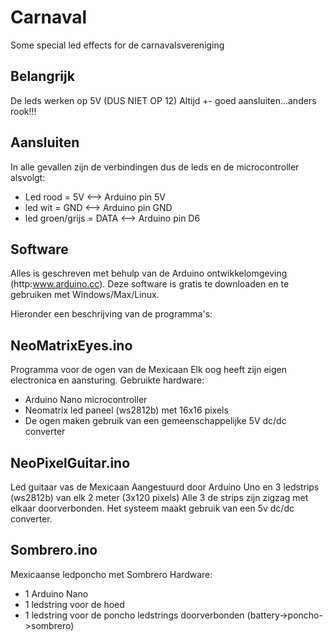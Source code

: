 # Carnaval
Some special led effects for de carnavalsvereniging 

## Belangrijk
De leds werken op 5V (DUS NIET OP 12)
Altijd +- goed aansluiten...anders rook!!!

## Aansluiten
In alle gevallen zijn de verbindingen dus de leds en de microcontroller alsvolgt:

- Led rood = 5V           <--> Arduino pin 5V
- led wit = GND           <--> Arduino pin GND 
- led groen/grijs = DATA  <--> Arduino pin D6

## Software
Alles is geschreven met behulp van de Arduino ontwikkelomgeving (http:www.arduino.cc). 
Deze software is gratis te downloaden en te gebruiken met Windows/Max/Linux.

Hieronder een beschrijving van de programma's:

## NeoMatrixEyes.ino
Programma voor de ogen van de Mexicaan
Elk oog heeft zijn eigen electronica en aansturing.
Gebruikte hardware:
- Arduino Nano microcontroller
- Neomatrix led paneel (ws2812b) met 16x16 pixels
- De ogen maken gebruik van een gemeenschappelijke 5V dc/dc converter


## NeoPixelGuitar.ino
Led guitaar vas de Mexicaan
Aangestuurd door Arduino Uno en 3 ledstrips (ws2812b) van elk 2 meter (3x120 pixels)
Alle 3 de strips zijn zigzag met elkaar doorverbonden.
Het systeem maakt gebruik van een 5v dc/dc converter.


## Sombrero.ino
Mexicaanse ledponcho met Sombrero
Hardware:
- 1 Arduino Nano
- 1 ledstring voor de hoed
- 1 ledstring voor de poncho
ledstrings doorverbonden (battery->poncho->sombrero)
